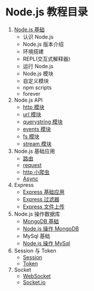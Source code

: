 # Node.js 教程目录

1. [Node.js 基础](https://github.com/dk-lan/nodejs/tree/master/module/base)
    - 认识 Node.js
    - Node.js 版本介绍
    - 环境搭建
    - REPL(交互式解释器)
    - 运行 Node.js
    - Node.js 模块
    - 自定义模块
    - npm scripts
    - forever
2. Node.js API
    - [http 模块](https://github.com/dk-lan/nodejs/tree/master/module/http)
    - [url 模块](https://github.com/dk-lan/nodejs/tree/master/module/url)
    - [querystring 模块](https://github.com/dk-lan/nodejs/tree/master/module/querystring)
    - [events 模块](https://github.com/dk-lan/nodejs/tree/master/module/events)
    - [fs 模块](https://github.com/dk-lan/nodejs/tree/master/module/fs)
    - [stream 模块](https://github.com/dk-lan/nodejs/tree/master/module/stream)
3. Node.js 基础应用
    - [路由](https://github.com/dk-lan/nodejs/tree/master/module/router)
    - [request](https://github.com/dk-lan/nodejs/tree/master/module/request)
    - [http 小爬虫](https://github.com/dk-lan/nodejs/tree/master/module/spider)
    - [Async](https://github.com/dk-lan/nodejs/tree/master/module/async)
4. Express 
    - [Express 基础应用](https://github.com/dk-lan/nodejs/tree/master/module/express)
    - [Express 过滤器](https://github.com/dk-lan/nodejs/tree/master/module/express/use)
    - [Express 文件上传](https://github.com/dk-lan/nodejs/tree/master/module/express/multer)
5. Node.js 操作数据库
    - [MongoDB 基础](https://github.com/dk-lan/mongodb)
    - [Node.js 操作 MongoDB](https://github.com/dk-lan/nodejs/tree/master/module/express/db)
    - MySql 基础
    - [Node.js 操作 MySql](https://github.com/dk-lan/nodejs/tree/master/module/express/db)
6. Session 与 Token
    - [Session](https://github.com/dk-lan/nodejs/tree/master/module/session)
    - [Token](https://github.com/dk-lan/nodejs/tree/master/module/token)
7. Socket 
    - [WebSocket](https://github.com/dk-lan/nodejs/tree/master/module/websocket)
    - [Socket.io](https://github.com/dk-lan/nodejs/tree/master/module/socketio)
